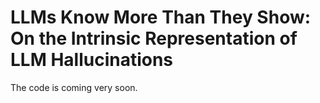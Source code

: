 # LLMs Know More Than They Show: On the Intrinsic Representation of LLM Hallucinations

The code is coming very soon.
